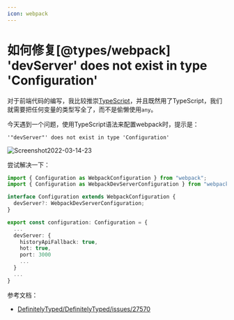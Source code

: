 ```yaml
---
icon: webpack
---
```




# 如何修复[@types/webpack] 'devServer' does not exist in type 'Configuration'

对于前端代码的编写，我比较推崇[TypeScript](https://www.typescriptlang.org/)，并且既然用了TypeScript，我们就需要把任何变量的类型写全了，而不是偷懒使用`any`。

今天遇到一个问题，使用TypeScript语法来配置webpack时，提示是：

````console
'"devServer"' does not exist in type 'Configuration'
````

![Screenshot2022-03-14-23](https://cdn.jsdelivr.net/gh/wuliang142857/pictures-hosting@main/20220314/Screenshot2022-03-14-23.4kkasqyb5oo0.png)

尝试解决一下：

````typescript
import { Configuration as WebpackConfiguration } from "webpack";
import { Configuration as WebpackDevServerConfiguration } from "webpack-dev-server";

interface Configuration extends WebpackConfiguration {
  devServer?: WebpackDevServerConfiguration;
}

export const configuration: Configuration = {
  ...
  devServer: {
    historyApiFallback: true,
    hot: true,
    port: 3000
    ...
  }
  ...
}
````

参考文档：

- [DefinitelyTyped/DefinitelyTyped/issues/27570](https://github.com/DefinitelyTyped/DefinitelyTyped/issues/27570)
